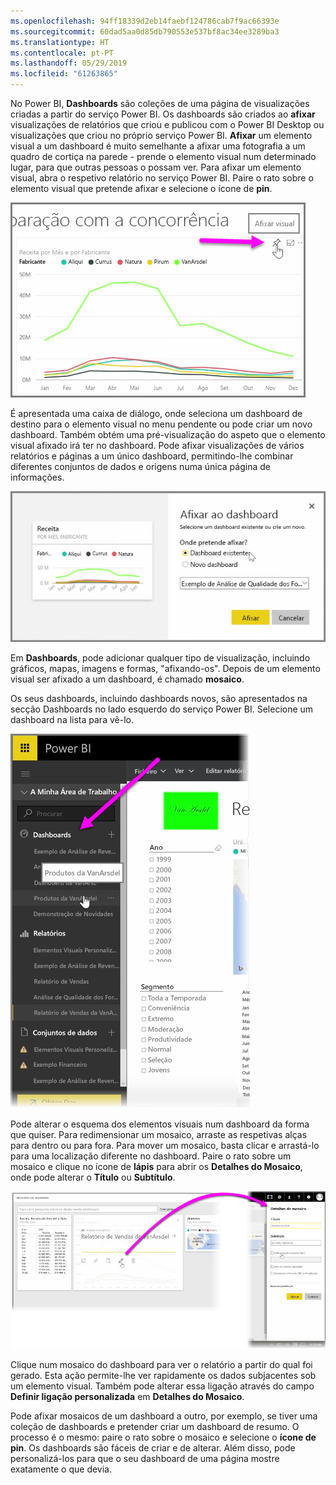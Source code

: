 ```yaml
---
ms.openlocfilehash: 94ff18339d2eb14faebf124786cab7f9ac66393e
ms.sourcegitcommit: 60dad5aa0d85db790553e537bf8ac34ee3289ba3
ms.translationtype: HT
ms.contentlocale: pt-PT
ms.lasthandoff: 05/29/2019
ms.locfileid: "61263865"
---
```

No Power BI, **Dashboards** são coleções de uma página de visualizações criadas a partir do serviço Power BI. Os dashboards são criados ao **afixar** visualizações de relatórios que criou e publicou com o Power BI Desktop ou visualizações que criou no próprio serviço Power BI. **Afixar** um elemento visual a um dashboard é muito semelhante a afixar uma fotografia a um quadro de cortiça na parede - prende o elemento visual num determinado lugar, para que outras pessoas o possam ver. Para afixar um elemento visual, abra o respetivo relatório no serviço Power BI. Paire o rato sobre o elemento visual que pretende afixar e selecione o ícone de **pin**.

![](media/4-2-create-configure-dashboards/4-2_1.png)

É apresentada uma caixa de diálogo, onde seleciona um dashboard de destino para o elemento visual no menu pendente ou pode criar um novo dashboard. Também obtém uma pré-visualização do aspeto que o elemento visual afixado irá ter no dashboard. Pode afixar visualizações de vários relatórios e páginas a um único dashboard, permitindo-lhe combinar diferentes conjuntos de dados e origens numa única página de informações.

![](media/4-2-create-configure-dashboards/4-2_2.png)

Em **Dashboards**, pode adicionar qualquer tipo de visualização, incluindo gráficos, mapas, imagens e formas, "afixando-os". Depois de um elemento visual ser afixado a um dashboard, é chamado **mosaico**.

Os seus dashboards, incluindo dashboards novos, são apresentados na secção Dashboards no lado esquerdo do serviço Power BI. Selecione um dashboard na lista para vê-lo.

![](media/4-2-create-configure-dashboards/4-2_3.png)

Pode alterar o esquema dos elementos visuais num dashboard da forma que quiser. Para redimensionar um mosaico, arraste as respetivas alças para dentro ou para fora. Para mover um mosaico, basta clicar e arrastá-lo para uma localização diferente no dashboard. Paire o rato sobre um mosaico e clique no ícone de **lápis** para abrir os **Detalhes do Mosaico**, onde pode alterar o **Título** ou **Subtítulo**.

![](media/4-2-create-configure-dashboards/4-2_4.png)

Clique num mosaico do dashboard para ver o relatório a partir do qual foi gerado. Esta ação permite-lhe ver rapidamente os dados subjacentes sob um elemento visual. Também pode alterar essa ligação através do campo **Definir ligação personalizada** em **Detalhes do Mosaico**.

Pode afixar mosaicos de um dashboard a outro, por exemplo, se tiver uma coleção de dashboards e pretender criar um dashboard de resumo. O processo é o mesmo: paire o rato sobre o mosaico e selecione o **ícone de pin**. Os dashboards são fáceis de criar e de alterar. Além disso, pode personalizá-los para que o seu dashboard de uma página mostre exatamente o que devia.

